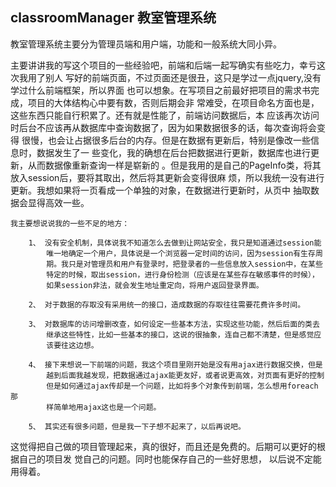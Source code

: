 ## classroomManager 教室管理系统
   教室管理系统主要分为管理员端和用户端，功能和一般系统大同小异。
  
   主要讲讲我的写这个项目的一些经验吧，前端和后端一起写确实有些吃力，幸亏这次我用了别人
写好的前端页面，不过页面还是很丑，这只是学过一点jquery,没有学过什么前端框架，所以界面
也可以想象。在写项目之前最好把项目的需求书完成，项目的大体结构心中要有数，否则后期会非
常难受，在项目命名方面也是，这些东西只能自行积累了。还有就是性能了，前端访问数据后，本
应该再次访问时后台不应该再从数据库中查询数据了，因为如果数据很多的话，每次查询将会变得
很慢，也会让占据很多后台的内存。但是在数据有更新后，特别是像改一些信息时，数据发生了一
些变化，我的确想在后台把数据进行更新，数据库也进行更新，从而数据像重新查询一样是崭新的
。但是我用的是自己的PageInfo类，将其放入session后，要将其取出，然后将其更新会变得很麻
烦，所以我统一没有进行更新。我想如果将一页看成一个单独的对象，在数据进行更新时，从页中
抽取数据会显得高效一些。

    我主要想说说我的一些不足的地方：
    
        1、 没有安全机制，具体说我不知道怎么去做到让网站安全，我只是知道通过session能
            唯一地确定一个用户，具体说是一个浏览器一定时间的访问，因为session有生存周
            期。我只是对管理员和用户有登录时，把登录者的一些信息放入session中，在某些
            特定的时候，取出session，进行身份检测（应该是在某些存在敏感事件的时候），
            如果session非法，就会发生地址重定向，将用户返回登录界面。
            
        2、 对于数据的存取没有采用统一的接口，造成数据的存取往往需要花费许多时间。
        
        3、 对数据库的访问增删改查，如何设定一些基本方法，实现这些功能，然后后面的类去
            继承这些特性，比如一些基本的接口，这说的很抽象，连自己都不清楚，但是感觉应
            该要往这边想。
            
        4、 接下来想说一下前端的问题，我这个项目里刚开始是没有用ajax进行数据交换，但是
            越到后面我越发现，把数据通过ajax能更友好，或者说更高效，对页面有更好的控制
            但是如何通过ajax传却是一个问题，比如将多个对象传到前端，怎么想用foreach那
            样简单地用ajax这也是一个问题。
            
        5、 其实还有很多问题，但是我一下子想不起来了，以后再说吧。
    
这觉得把自己做的项目管理起来，真的很好，而且还是免费的。后期可以更好的根据自己的项目发
觉自己的问题。同时也能保存自己的一些好思想， 以后说不定能用得着。
